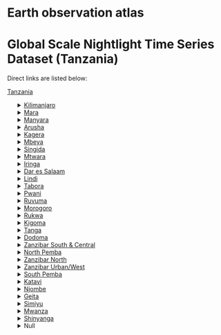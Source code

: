 # Earth observation atlas
 # Global Scale Nightlight Time Series Dataset (Tanzania)
Direct links are listed below:

<a href="https://eoatlas-nightlight.s3.amazonaws.com/eoatlas-monthly-nightlight-00170.csv">Tanzania</a>
<ul>
<details>
<summary><a href="https://eoatlas-nightlight.s3.amazonaws.com/eoatlas-monthly-nightlight-02865.csv">Kilimanjaro</a></summary>
<ul>
<ol>
<li><a href="https://eoatlas-nightlight.s3.amazonaws.com/eoatlas-monthly-nightlight-46303.csv">Hai</a></li><li><a href="https://eoatlas-nightlight.s3.amazonaws.com/eoatlas-monthly-nightlight-46304.csv">Moshi</a></li><li><a href="https://eoatlas-nightlight.s3.amazonaws.com/eoatlas-monthly-nightlight-46305.csv">Moshi Urban</a></li><li><a href="https://eoatlas-nightlight.s3.amazonaws.com/eoatlas-monthly-nightlight-46306.csv">Mwanga</a></li><li><a href="https://eoatlas-nightlight.s3.amazonaws.com/eoatlas-monthly-nightlight-46307.csv">Rombo</a></li><li><a href="https://eoatlas-nightlight.s3.amazonaws.com/eoatlas-monthly-nightlight-46308.csv">Same</a></li><li><a href="https://eoatlas-nightlight.s3.amazonaws.com/eoatlas-monthly-nightlight-46309.csv">Siha</a></li></ul>
</ol>
</details>
<details>
<summary><a href="https://eoatlas-nightlight.s3.amazonaws.com/eoatlas-monthly-nightlight-02866.csv">Mara</a></summary>
<ul>
<ol>
<li><a href="https://eoatlas-nightlight.s3.amazonaws.com/eoatlas-monthly-nightlight-46326.csv">Bunda</a></li><li><a href="https://eoatlas-nightlight.s3.amazonaws.com/eoatlas-monthly-nightlight-46327.csv">Butiam</a></li><li><a href="https://eoatlas-nightlight.s3.amazonaws.com/eoatlas-monthly-nightlight-46328.csv">Musoma</a></li><li><a href="https://eoatlas-nightlight.s3.amazonaws.com/eoatlas-monthly-nightlight-46329.csv">Musoma Urban</a></li><li><a href="https://eoatlas-nightlight.s3.amazonaws.com/eoatlas-monthly-nightlight-46330.csv">Rorya</a></li><li><a href="https://eoatlas-nightlight.s3.amazonaws.com/eoatlas-monthly-nightlight-46331.csv">Serengeti</a></li><li><a href="https://eoatlas-nightlight.s3.amazonaws.com/eoatlas-monthly-nightlight-46332.csv">Tarime</a></li><li><a href="https://eoatlas-nightlight.s3.amazonaws.com/eoatlas-monthly-nightlight-46360.csv">Sengerema</a></li></ul>
</ol>
</details>
<details>
<summary><a href="https://eoatlas-nightlight.s3.amazonaws.com/eoatlas-monthly-nightlight-02867.csv">Manyara</a></summary>
<ul>
<ol>
<li><a href="https://eoatlas-nightlight.s3.amazonaws.com/eoatlas-monthly-nightlight-46320.csv">Babati</a></li><li><a href="https://eoatlas-nightlight.s3.amazonaws.com/eoatlas-monthly-nightlight-46321.csv">Babati UrbanBabati Urban</a></li><li><a href="https://eoatlas-nightlight.s3.amazonaws.com/eoatlas-monthly-nightlight-46322.csv">Hanang</a></li><li><a href="https://eoatlas-nightlight.s3.amazonaws.com/eoatlas-monthly-nightlight-46323.csv">Kiteto</a></li><li><a href="https://eoatlas-nightlight.s3.amazonaws.com/eoatlas-monthly-nightlight-46324.csv">Mbulu</a></li><li><a href="https://eoatlas-nightlight.s3.amazonaws.com/eoatlas-monthly-nightlight-46325.csv">Simanjiro</a></li></ul>
</ol>
</details>
<details>
<summary><a href="https://eoatlas-nightlight.s3.amazonaws.com/eoatlas-monthly-nightlight-02868.csv">Arusha</a></summary>
<ul>
<ol>
</ul>
</ol>
</details>
<details>
<summary><a href="https://eoatlas-nightlight.s3.amazonaws.com/eoatlas-monthly-nightlight-02869.csv">Kagera</a></summary>
<ul>
<ol>
<li><a href="https://eoatlas-nightlight.s3.amazonaws.com/eoatlas-monthly-nightlight-46271.csv">Chato</a></li><li><a href="https://eoatlas-nightlight.s3.amazonaws.com/eoatlas-monthly-nightlight-46280.csv">Biharamulo</a></li><li><a href="https://eoatlas-nightlight.s3.amazonaws.com/eoatlas-monthly-nightlight-46281.csv">Bukoba</a></li><li><a href="https://eoatlas-nightlight.s3.amazonaws.com/eoatlas-monthly-nightlight-46282.csv">Bukoba Urban</a></li><li><a href="https://eoatlas-nightlight.s3.amazonaws.com/eoatlas-monthly-nightlight-46283.csv">Karagwe</a></li><li><a href="https://eoatlas-nightlight.s3.amazonaws.com/eoatlas-monthly-nightlight-46284.csv">Kyerwa</a></li><li><a href="https://eoatlas-nightlight.s3.amazonaws.com/eoatlas-monthly-nightlight-46285.csv">Missenyi</a></li><li><a href="https://eoatlas-nightlight.s3.amazonaws.com/eoatlas-monthly-nightlight-46286.csv">Muleba</a></li><li><a href="https://eoatlas-nightlight.s3.amazonaws.com/eoatlas-monthly-nightlight-46287.csv">Ngara</a></li></ul>
</ol>
</details>
<details>
<summary><a href="https://eoatlas-nightlight.s3.amazonaws.com/eoatlas-monthly-nightlight-02870.csv">Mbeya</a></summary>
<ul>
<ol>
<li><a href="https://eoatlas-nightlight.s3.amazonaws.com/eoatlas-monthly-nightlight-46333.csv">Chunya</a></li><li><a href="https://eoatlas-nightlight.s3.amazonaws.com/eoatlas-monthly-nightlight-46334.csv">Kyela</a></li><li><a href="https://eoatlas-nightlight.s3.amazonaws.com/eoatlas-monthly-nightlight-46335.csv">Mbarali</a></li><li><a href="https://eoatlas-nightlight.s3.amazonaws.com/eoatlas-monthly-nightlight-46336.csv">Mbeya</a></li><li><a href="https://eoatlas-nightlight.s3.amazonaws.com/eoatlas-monthly-nightlight-46337.csv">Mbeya Urban</a></li><li><a href="https://eoatlas-nightlight.s3.amazonaws.com/eoatlas-monthly-nightlight-46338.csv">Rungwe</a></li><li><a href="https://eoatlas-nightlight.s3.amazonaws.com/eoatlas-monthly-nightlight-46401.csv">Ileje</a></li><li><a href="https://eoatlas-nightlight.s3.amazonaws.com/eoatlas-monthly-nightlight-46402.csv">Mbozi</a></li><li><a href="https://eoatlas-nightlight.s3.amazonaws.com/eoatlas-monthly-nightlight-46403.csv">Momba</a></li><li><a href="https://eoatlas-nightlight.s3.amazonaws.com/eoatlas-monthly-nightlight-46404.csv">Songwe</a></li><li><a href="https://eoatlas-nightlight.s3.amazonaws.com/eoatlas-monthly-nightlight-46405.csv">Tunduma</a></li></ul>
</ol>
</details>
<details>
<summary><a href="https://eoatlas-nightlight.s3.amazonaws.com/eoatlas-monthly-nightlight-02871.csv">Singida</a></summary>
<ul>
<ol>
<li><a href="https://eoatlas-nightlight.s3.amazonaws.com/eoatlas-monthly-nightlight-46395.csv">Ikungi</a></li><li><a href="https://eoatlas-nightlight.s3.amazonaws.com/eoatlas-monthly-nightlight-46396.csv">Iramba</a></li><li><a href="https://eoatlas-nightlight.s3.amazonaws.com/eoatlas-monthly-nightlight-46397.csv">Manyoni</a></li><li><a href="https://eoatlas-nightlight.s3.amazonaws.com/eoatlas-monthly-nightlight-46398.csv">Mkalama</a></li><li><a href="https://eoatlas-nightlight.s3.amazonaws.com/eoatlas-monthly-nightlight-46399.csv">Singida</a></li><li><a href="https://eoatlas-nightlight.s3.amazonaws.com/eoatlas-monthly-nightlight-46400.csv">Singida Urban</a></li></ul>
</ol>
</details>
<details>
<summary><a href="https://eoatlas-nightlight.s3.amazonaws.com/eoatlas-monthly-nightlight-02872.csv">Mtwara</a></summary>
<ul>
<ol>
<li><a href="https://eoatlas-nightlight.s3.amazonaws.com/eoatlas-monthly-nightlight-46348.csv">Masasi</a></li><li><a href="https://eoatlas-nightlight.s3.amazonaws.com/eoatlas-monthly-nightlight-46349.csv">Masasi  Township Authority</a></li><li><a href="https://eoatlas-nightlight.s3.amazonaws.com/eoatlas-monthly-nightlight-46350.csv">Mtwara</a></li><li><a href="https://eoatlas-nightlight.s3.amazonaws.com/eoatlas-monthly-nightlight-46351.csv">Mtwara Urban</a></li><li><a href="https://eoatlas-nightlight.s3.amazonaws.com/eoatlas-monthly-nightlight-46352.csv">Nanyumbu</a></li><li><a href="https://eoatlas-nightlight.s3.amazonaws.com/eoatlas-monthly-nightlight-46353.csv">Newala</a></li><li><a href="https://eoatlas-nightlight.s3.amazonaws.com/eoatlas-monthly-nightlight-46354.csv">Tandahimba</a></li></ul>
</ol>
</details>
<details>
<summary><a href="https://eoatlas-nightlight.s3.amazonaws.com/eoatlas-monthly-nightlight-02873.csv">Iringa</a></summary>
<ul>
<ol>
<li><a href="https://eoatlas-nightlight.s3.amazonaws.com/eoatlas-monthly-nightlight-46275.csv">Iringa</a></li><li><a href="https://eoatlas-nightlight.s3.amazonaws.com/eoatlas-monthly-nightlight-46276.csv">Iringa Urban</a></li><li><a href="https://eoatlas-nightlight.s3.amazonaws.com/eoatlas-monthly-nightlight-46277.csv">Kilolo</a></li><li><a href="https://eoatlas-nightlight.s3.amazonaws.com/eoatlas-monthly-nightlight-46278.csv">Mafinga Township Authority</a></li><li><a href="https://eoatlas-nightlight.s3.amazonaws.com/eoatlas-monthly-nightlight-46279.csv">Mufindi</a></li></ul>
</ol>
</details>
<details>
<summary><a href="https://eoatlas-nightlight.s3.amazonaws.com/eoatlas-monthly-nightlight-02874.csv">Dar es Salaam</a></summary>
<ul>
<ol>
<li><a href="https://eoatlas-nightlight.s3.amazonaws.com/eoatlas-monthly-nightlight-46260.csv">Ilala</a></li><li><a href="https://eoatlas-nightlight.s3.amazonaws.com/eoatlas-monthly-nightlight-46261.csv">Kinondoni</a></li><li><a href="https://eoatlas-nightlight.s3.amazonaws.com/eoatlas-monthly-nightlight-46262.csv">Temeke</a></li></ul>
</ol>
</details>
<details>
<summary><a href="https://eoatlas-nightlight.s3.amazonaws.com/eoatlas-monthly-nightlight-02875.csv">Lindi</a></summary>
<ul>
<ol>
<li><a href="https://eoatlas-nightlight.s3.amazonaws.com/eoatlas-monthly-nightlight-46314.csv">Kilwa</a></li><li><a href="https://eoatlas-nightlight.s3.amazonaws.com/eoatlas-monthly-nightlight-46315.csv">Lindi</a></li><li><a href="https://eoatlas-nightlight.s3.amazonaws.com/eoatlas-monthly-nightlight-46316.csv">Lindi Urban</a></li><li><a href="https://eoatlas-nightlight.s3.amazonaws.com/eoatlas-monthly-nightlight-46317.csv">Liwale</a></li><li><a href="https://eoatlas-nightlight.s3.amazonaws.com/eoatlas-monthly-nightlight-46318.csv">Nachingwea</a></li><li><a href="https://eoatlas-nightlight.s3.amazonaws.com/eoatlas-monthly-nightlight-46319.csv">Ruangwa</a></li></ul>
</ol>
</details>
<details>
<summary><a href="https://eoatlas-nightlight.s3.amazonaws.com/eoatlas-monthly-nightlight-02876.csv">Tabora</a></summary>
<ul>
<ol>
<li><a href="https://eoatlas-nightlight.s3.amazonaws.com/eoatlas-monthly-nightlight-46406.csv">Igunga</a></li><li><a href="https://eoatlas-nightlight.s3.amazonaws.com/eoatlas-monthly-nightlight-46407.csv">Kaliua</a></li><li><a href="https://eoatlas-nightlight.s3.amazonaws.com/eoatlas-monthly-nightlight-46408.csv">Nzega</a></li><li><a href="https://eoatlas-nightlight.s3.amazonaws.com/eoatlas-monthly-nightlight-46409.csv">Sikonge</a></li><li><a href="https://eoatlas-nightlight.s3.amazonaws.com/eoatlas-monthly-nightlight-46410.csv">Tabora Urban</a></li><li><a href="https://eoatlas-nightlight.s3.amazonaws.com/eoatlas-monthly-nightlight-46411.csv">Urambo</a></li><li><a href="https://eoatlas-nightlight.s3.amazonaws.com/eoatlas-monthly-nightlight-46412.csv">Uyui</a></li></ul>
</ol>
</details>
<details>
<summary><a href="https://eoatlas-nightlight.s3.amazonaws.com/eoatlas-monthly-nightlight-02877.csv">Pwani</a></summary>
<ul>
<ol>
<li><a href="https://eoatlas-nightlight.s3.amazonaws.com/eoatlas-monthly-nightlight-46368.csv">Bagamoyo</a></li><li><a href="https://eoatlas-nightlight.s3.amazonaws.com/eoatlas-monthly-nightlight-46369.csv">Kibaha</a></li><li><a href="https://eoatlas-nightlight.s3.amazonaws.com/eoatlas-monthly-nightlight-46370.csv">Kibaha Urban</a></li><li><a href="https://eoatlas-nightlight.s3.amazonaws.com/eoatlas-monthly-nightlight-46371.csv">Kisarawe</a></li><li><a href="https://eoatlas-nightlight.s3.amazonaws.com/eoatlas-monthly-nightlight-46372.csv">Mafia</a></li><li><a href="https://eoatlas-nightlight.s3.amazonaws.com/eoatlas-monthly-nightlight-46373.csv">Mkuranga</a></li><li><a href="https://eoatlas-nightlight.s3.amazonaws.com/eoatlas-monthly-nightlight-46374.csv">Rufiji</a></li></ul>
</ol>
</details>
<details>
<summary><a href="https://eoatlas-nightlight.s3.amazonaws.com/eoatlas-monthly-nightlight-02878.csv">Ruvuma</a></summary>
<ul>
<ol>
</ul>
</ol>
</details>
<details>
<summary><a href="https://eoatlas-nightlight.s3.amazonaws.com/eoatlas-monthly-nightlight-02879.csv">Morogoro</a></summary>
<ul>
<ol>
<li><a href="https://eoatlas-nightlight.s3.amazonaws.com/eoatlas-monthly-nightlight-46341.csv">Gairo</a></li><li><a href="https://eoatlas-nightlight.s3.amazonaws.com/eoatlas-monthly-nightlight-46342.csv">Kilombero</a></li><li><a href="https://eoatlas-nightlight.s3.amazonaws.com/eoatlas-monthly-nightlight-46343.csv">Kilosa</a></li><li><a href="https://eoatlas-nightlight.s3.amazonaws.com/eoatlas-monthly-nightlight-46344.csv">Morogoro</a></li><li><a href="https://eoatlas-nightlight.s3.amazonaws.com/eoatlas-monthly-nightlight-46345.csv">Morogoro Urban</a></li><li><a href="https://eoatlas-nightlight.s3.amazonaws.com/eoatlas-monthly-nightlight-46346.csv">Mvomero</a></li><li><a href="https://eoatlas-nightlight.s3.amazonaws.com/eoatlas-monthly-nightlight-46347.csv">Ulanga</a></li></ul>
</ol>
</details>
<details>
<summary><a href="https://eoatlas-nightlight.s3.amazonaws.com/eoatlas-monthly-nightlight-02880.csv">Rukwa</a></summary>
<ul>
<ol>
<li><a href="https://eoatlas-nightlight.s3.amazonaws.com/eoatlas-monthly-nightlight-46375.csv">Kalambo</a></li><li><a href="https://eoatlas-nightlight.s3.amazonaws.com/eoatlas-monthly-nightlight-46376.csv">Nkasi</a></li><li><a href="https://eoatlas-nightlight.s3.amazonaws.com/eoatlas-monthly-nightlight-46377.csv">Sumbawanga</a></li><li><a href="https://eoatlas-nightlight.s3.amazonaws.com/eoatlas-monthly-nightlight-46378.csv">Sumbawanga Urban</a></li></ul>
</ol>
</details>
<details>
<summary><a href="https://eoatlas-nightlight.s3.amazonaws.com/eoatlas-monthly-nightlight-02881.csv">Kigoma</a></summary>
<ul>
<ol>
</ul>
</ol>
</details>
<details>
<summary><a href="https://eoatlas-nightlight.s3.amazonaws.com/eoatlas-monthly-nightlight-02882.csv">Tanga</a></summary>
<ul>
<ol>
<li><a href="https://eoatlas-nightlight.s3.amazonaws.com/eoatlas-monthly-nightlight-46413.csv">Handeni</a></li><li><a href="https://eoatlas-nightlight.s3.amazonaws.com/eoatlas-monthly-nightlight-46414.csv">Handeni Mji</a></li><li><a href="https://eoatlas-nightlight.s3.amazonaws.com/eoatlas-monthly-nightlight-46415.csv">Kilindi</a></li><li><a href="https://eoatlas-nightlight.s3.amazonaws.com/eoatlas-monthly-nightlight-46416.csv">Korogwe</a></li><li><a href="https://eoatlas-nightlight.s3.amazonaws.com/eoatlas-monthly-nightlight-46417.csv">Korogwe Township Authority</a></li><li><a href="https://eoatlas-nightlight.s3.amazonaws.com/eoatlas-monthly-nightlight-46418.csv">Lushoto</a></li><li><a href="https://eoatlas-nightlight.s3.amazonaws.com/eoatlas-monthly-nightlight-46419.csv">Mkinga</a></li><li><a href="https://eoatlas-nightlight.s3.amazonaws.com/eoatlas-monthly-nightlight-46420.csv">Muheza</a></li><li><a href="https://eoatlas-nightlight.s3.amazonaws.com/eoatlas-monthly-nightlight-46421.csv">Pangani</a></li><li><a href="https://eoatlas-nightlight.s3.amazonaws.com/eoatlas-monthly-nightlight-46422.csv">Tanga Urban</a></li></ul>
</ol>
</details>
<details>
<summary><a href="https://eoatlas-nightlight.s3.amazonaws.com/eoatlas-monthly-nightlight-02883.csv">Dodoma</a></summary>
<ul>
<ol>
<li><a href="https://eoatlas-nightlight.s3.amazonaws.com/eoatlas-monthly-nightlight-46263.csv">Bahi</a></li><li><a href="https://eoatlas-nightlight.s3.amazonaws.com/eoatlas-monthly-nightlight-46264.csv">Chamwino</a></li><li><a href="https://eoatlas-nightlight.s3.amazonaws.com/eoatlas-monthly-nightlight-46265.csv">Chemba</a></li><li><a href="https://eoatlas-nightlight.s3.amazonaws.com/eoatlas-monthly-nightlight-46266.csv">Dodoma Urban</a></li><li><a href="https://eoatlas-nightlight.s3.amazonaws.com/eoatlas-monthly-nightlight-46267.csv">Kondoa</a></li><li><a href="https://eoatlas-nightlight.s3.amazonaws.com/eoatlas-monthly-nightlight-46268.csv">Kongwa</a></li><li><a href="https://eoatlas-nightlight.s3.amazonaws.com/eoatlas-monthly-nightlight-46269.csv">Mpwapwa</a></li></ul>
</ol>
</details>
<details>
<summary><a href="https://eoatlas-nightlight.s3.amazonaws.com/eoatlas-monthly-nightlight-02884.csv">Zanzibar South & Central</a></summary>
<ul>
<ol>
<li><a href="https://eoatlas-nightlight.s3.amazonaws.com/eoatlas-monthly-nightlight-46312.csv">Kati</a></li><li><a href="https://eoatlas-nightlight.s3.amazonaws.com/eoatlas-monthly-nightlight-46313.csv">Kusini</a></li></ul>
</ol>
</details>
<details>
<summary><a href="https://eoatlas-nightlight.s3.amazonaws.com/eoatlas-monthly-nightlight-02885.csv">North Pemba</a></summary>
<ul>
<ol>
<li><a href="https://eoatlas-nightlight.s3.amazonaws.com/eoatlas-monthly-nightlight-46288.csv">Micheweni</a></li><li><a href="https://eoatlas-nightlight.s3.amazonaws.com/eoatlas-monthly-nightlight-46289.csv">Wete</a></li></ul>
</ol>
</details>
<details>
<summary><a href="https://eoatlas-nightlight.s3.amazonaws.com/eoatlas-monthly-nightlight-02886.csv">Zanzibar North</a></summary>
<ul>
<ol>
<li><a href="https://eoatlas-nightlight.s3.amazonaws.com/eoatlas-monthly-nightlight-46290.csv">Kaskazini A</a></li><li><a href="https://eoatlas-nightlight.s3.amazonaws.com/eoatlas-monthly-nightlight-46291.csv">Kaskazini B</a></li></ul>
</ol>
</details>
<details>
<summary><a href="https://eoatlas-nightlight.s3.amazonaws.com/eoatlas-monthly-nightlight-02887.csv">Zanzibar Urban/West</a></summary>
<ul>
<ol>
<li><a href="https://eoatlas-nightlight.s3.amazonaws.com/eoatlas-monthly-nightlight-46339.csv">Magharibi</a></li><li><a href="https://eoatlas-nightlight.s3.amazonaws.com/eoatlas-monthly-nightlight-46340.csv">Mjini</a></li></ul>
</ol>
</details>
<details>
<summary><a href="https://eoatlas-nightlight.s3.amazonaws.com/eoatlas-monthly-nightlight-02888.csv">South Pemba</a></summary>
<ul>
<ol>
<li><a href="https://eoatlas-nightlight.s3.amazonaws.com/eoatlas-monthly-nightlight-46310.csv">Chake Chake</a></li><li><a href="https://eoatlas-nightlight.s3.amazonaws.com/eoatlas-monthly-nightlight-46311.csv">Mkoani</a></li></ul>
</ol>
</details>
<details>
<summary><a href="https://eoatlas-nightlight.s3.amazonaws.com/eoatlas-monthly-nightlight-02889.csv">Katavi</a></summary>
<ul>
<ol>
<li><a href="https://eoatlas-nightlight.s3.amazonaws.com/eoatlas-monthly-nightlight-46292.csv">Mlele</a></li><li><a href="https://eoatlas-nightlight.s3.amazonaws.com/eoatlas-monthly-nightlight-46293.csv">Mpanda</a></li><li><a href="https://eoatlas-nightlight.s3.amazonaws.com/eoatlas-monthly-nightlight-46294.csv">Mpanda Urban</a></li><li><a href="https://eoatlas-nightlight.s3.amazonaws.com/eoatlas-monthly-nightlight-46302.csv">Uvinza</a></li></ul>
</ol>
</details>
<details>
<summary><a href="https://eoatlas-nightlight.s3.amazonaws.com/eoatlas-monthly-nightlight-02890.csv">Njombe</a></summary>
<ul>
<ol>
<li><a href="https://eoatlas-nightlight.s3.amazonaws.com/eoatlas-monthly-nightlight-46362.csv">Ludewa</a></li><li><a href="https://eoatlas-nightlight.s3.amazonaws.com/eoatlas-monthly-nightlight-46363.csv">Makambako Township Authority</a></li><li><a href="https://eoatlas-nightlight.s3.amazonaws.com/eoatlas-monthly-nightlight-46364.csv">Makete</a></li><li><a href="https://eoatlas-nightlight.s3.amazonaws.com/eoatlas-monthly-nightlight-46365.csv">Njombe</a></li><li><a href="https://eoatlas-nightlight.s3.amazonaws.com/eoatlas-monthly-nightlight-46366.csv">Njombe Urban</a></li><li><a href="https://eoatlas-nightlight.s3.amazonaws.com/eoatlas-monthly-nightlight-46367.csv">Wanging'ombe</a></li></ul>
</ol>
</details>
<details>
<summary><a href="https://eoatlas-nightlight.s3.amazonaws.com/eoatlas-monthly-nightlight-02891.csv">Geita</a></summary>
<ul>
<ol>
<li><a href="https://eoatlas-nightlight.s3.amazonaws.com/eoatlas-monthly-nightlight-46270.csv">Bukombe</a></li><li><a href="https://eoatlas-nightlight.s3.amazonaws.com/eoatlas-monthly-nightlight-46272.csv">Geita</a></li><li><a href="https://eoatlas-nightlight.s3.amazonaws.com/eoatlas-monthly-nightlight-46273.csv">Mbogwe</a></li><li><a href="https://eoatlas-nightlight.s3.amazonaws.com/eoatlas-monthly-nightlight-46274.csv">Nyang'hwale</a></li></ul>
</ol>
</details>
<details>
<summary><a href="https://eoatlas-nightlight.s3.amazonaws.com/eoatlas-monthly-nightlight-02892.csv">Simiyu</a></summary>
<ul>
<ol>
<li><a href="https://eoatlas-nightlight.s3.amazonaws.com/eoatlas-monthly-nightlight-46390.csv">Bariadi</a></li><li><a href="https://eoatlas-nightlight.s3.amazonaws.com/eoatlas-monthly-nightlight-46391.csv">Busega</a></li><li><a href="https://eoatlas-nightlight.s3.amazonaws.com/eoatlas-monthly-nightlight-46392.csv">Itilima</a></li><li><a href="https://eoatlas-nightlight.s3.amazonaws.com/eoatlas-monthly-nightlight-46393.csv">Maswa</a></li><li><a href="https://eoatlas-nightlight.s3.amazonaws.com/eoatlas-monthly-nightlight-46394.csv">Meatu</a></li></ul>
</ol>
</details>
<details>
<summary><a href="https://eoatlas-nightlight.s3.amazonaws.com/eoatlas-monthly-nightlight-02893.csv">Mwanza</a></summary>
<ul>
<ol>
<li><a href="https://eoatlas-nightlight.s3.amazonaws.com/eoatlas-monthly-nightlight-46355.csv">Ilemela</a></li><li><a href="https://eoatlas-nightlight.s3.amazonaws.com/eoatlas-monthly-nightlight-46356.csv">Kwimba</a></li><li><a href="https://eoatlas-nightlight.s3.amazonaws.com/eoatlas-monthly-nightlight-46357.csv">Magu</a></li><li><a href="https://eoatlas-nightlight.s3.amazonaws.com/eoatlas-monthly-nightlight-46358.csv">Misungwi</a></li><li><a href="https://eoatlas-nightlight.s3.amazonaws.com/eoatlas-monthly-nightlight-46359.csv">Nyamagana</a></li><li><a href="https://eoatlas-nightlight.s3.amazonaws.com/eoatlas-monthly-nightlight-46361.csv">Ukerewe</a></li></ul>
</ol>
</details>
<details>
<summary><a href="https://eoatlas-nightlight.s3.amazonaws.com/eoatlas-monthly-nightlight-02894.csv">Shinyanga</a></summary>
<ul>
<ol>
<li><a href="https://eoatlas-nightlight.s3.amazonaws.com/eoatlas-monthly-nightlight-46385.csv">Kahama</a></li><li><a href="https://eoatlas-nightlight.s3.amazonaws.com/eoatlas-monthly-nightlight-46386.csv">Kahama Township Authority</a></li><li><a href="https://eoatlas-nightlight.s3.amazonaws.com/eoatlas-monthly-nightlight-46387.csv">Kishapu</a></li><li><a href="https://eoatlas-nightlight.s3.amazonaws.com/eoatlas-monthly-nightlight-46388.csv">Shinyanga</a></li><li><a href="https://eoatlas-nightlight.s3.amazonaws.com/eoatlas-monthly-nightlight-46389.csv">Shinyanga Urban</a></li></ul>
</ol>
</details>
<details>
<summary>Null</summary>
<ul>
<ol>
<li><a href="https://eoatlas-nightlight.s3.amazonaws.com/eoatlas-monthly-nightlight-46253.csv">Arusha</a></li><li><a href="https://eoatlas-nightlight.s3.amazonaws.com/eoatlas-monthly-nightlight-46254.csv">Arusha Urban</a></li><li><a href="https://eoatlas-nightlight.s3.amazonaws.com/eoatlas-monthly-nightlight-46255.csv">Karatu</a></li><li><a href="https://eoatlas-nightlight.s3.amazonaws.com/eoatlas-monthly-nightlight-46256.csv">Longido</a></li><li><a href="https://eoatlas-nightlight.s3.amazonaws.com/eoatlas-monthly-nightlight-46257.csv">Meru</a></li><li><a href="https://eoatlas-nightlight.s3.amazonaws.com/eoatlas-monthly-nightlight-46258.csv">Monduli</a></li><li><a href="https://eoatlas-nightlight.s3.amazonaws.com/eoatlas-monthly-nightlight-46259.csv">Ngorongoro</a></li><li><a href="https://eoatlas-nightlight.s3.amazonaws.com/eoatlas-monthly-nightlight-46295.csv">Buhigwe</a></li><li><a href="https://eoatlas-nightlight.s3.amazonaws.com/eoatlas-monthly-nightlight-46296.csv">Kakonko</a></li><li><a href="https://eoatlas-nightlight.s3.amazonaws.com/eoatlas-monthly-nightlight-46297.csv">Kasulu</a></li><li><a href="https://eoatlas-nightlight.s3.amazonaws.com/eoatlas-monthly-nightlight-46298.csv">Kasulu Township Authority</a></li><li><a href="https://eoatlas-nightlight.s3.amazonaws.com/eoatlas-monthly-nightlight-46299.csv">Kibondo</a></li><li><a href="https://eoatlas-nightlight.s3.amazonaws.com/eoatlas-monthly-nightlight-46300.csv">Kigoma</a></li><li><a href="https://eoatlas-nightlight.s3.amazonaws.com/eoatlas-monthly-nightlight-46301.csv">Kigoma  Urban</a></li><li><a href="https://eoatlas-nightlight.s3.amazonaws.com/eoatlas-monthly-nightlight-46379.csv">Mbinga</a></li><li><a href="https://eoatlas-nightlight.s3.amazonaws.com/eoatlas-monthly-nightlight-46380.csv">Namtumbo</a></li><li><a href="https://eoatlas-nightlight.s3.amazonaws.com/eoatlas-monthly-nightlight-46381.csv">Nyasa</a></li><li><a href="https://eoatlas-nightlight.s3.amazonaws.com/eoatlas-monthly-nightlight-46382.csv">Songea</a></li><li><a href="https://eoatlas-nightlight.s3.amazonaws.com/eoatlas-monthly-nightlight-46383.csv">Songea Urban</a></li><li><a href="https://eoatlas-nightlight.s3.amazonaws.com/eoatlas-monthly-nightlight-46384.csv">Tunduru</a></li></ul>
</ol>
</details>
